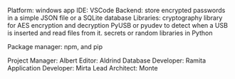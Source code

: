 Platform: windows app
IDE: VSCode
Backend: store encrypted passwords in a simple JSON file or a SQLite database
Libraries:
    cryptography library for AES encryption and decryption
    PyUSB or pyudev to detect when a USB is inserted and read files from it.
    secrets or random libraries in Python
  
Package manager: npm, and pip


Project Manager: Albert
Editor: Aldrind
Database Developer: Ramita
Application Developer: Mirta
Lead Architect: Monte

